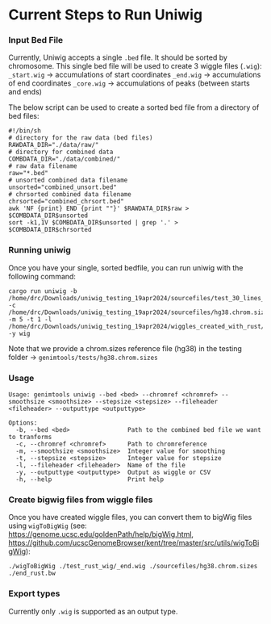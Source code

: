 # Current Steps to Run Uniwig

### Input Bed File

Currently, Uniwig accepts a single `.bed` file. It should be sorted by chromosome. This single bed file will be used to create 3 wiggle files (`.wig`):
`_start.wig` -> accumulations of start coordinates
`_end.wig` -> accumulations of end coordinates
`_core.wig` -> accumulations of peaks (between starts and ends)

The below script can be used to create a sorted bed file from a directory of bed files:

```shell
#!/bin/sh
# directory for the raw data (bed files)
RAWDATA_DIR="./data/raw/"
# directory for combined data
COMBDATA_DIR="./data/combined/"
# raw data filename
raw="*.bed"
# unsorted combined data filename
unsorted="combined_unsort.bed"
# chrsorted combined data filename
chrsorted="combined_chrsort.bed"
awk 'NF {print} END {print ""}' $RAWDATA_DIR$raw > $COMBDATA_DIR$unsorted
sort -k1,1V $COMBDATA_DIR$unsorted | grep '.' > $COMBDATA_DIR$chrsorted
```
### Running uniwig

Once you have your single, sorted bedfile, you can run uniwig with the following command:

```
cargo run uniwig -b /home/drc/Downloads/uniwig_testing_19apr2024/sourcefiles/test_30_lines_sorted.bed -c /home/drc/Downloads/uniwig_testing_19apr2024/sourcefiles/hg38.chrom.sizes -m 5 -t 1 -l /home/drc/Downloads/uniwig_testing_19apr2024/wiggles_created_with_rust/final_wiggles/ -y wig

```

Note that we provide a chrom.sizes reference file (hg38) in the testing folder -> `genimtools/tests/hg38.chrom.sizes`

### Usage
```
Usage: genimtools uniwig --bed <bed> --chromref <chromref> --smoothsize <smoothsize> --stepsize <stepsize> --fileheader <fileheader> --outputtype <outputtype>

Options:
  -b, --bed <bed>                Path to the combined bed file we want to tranforms
  -c, --chromref <chromref>      Path to chromreference
  -m, --smoothsize <smoothsize>  Integer value for smoothing
  -t, --stepsize <stepsize>      Integer value for stepsize
  -l, --fileheader <fileheader>  Name of the file
  -y, --outputtype <outputtype>  Output as wiggle or CSV
  -h, --help                     Print help

```

### Create bigwig files from wiggle files

Once you have created wiggle files, you can convert them to bigWig files using `wigToBigWig` (see: https://genome.ucsc.edu/goldenPath/help/bigWig.html, https://github.com/ucscGenomeBrowser/kent/tree/master/src/utils/wigToBigWig):

```
./wigToBigWig ./test_rust_wig/_end.wig ./sourcefiles/hg38.chrom.sizes ./end_rust.bw
```

### Export types

Currently only `.wig` is supported as an output type. 
